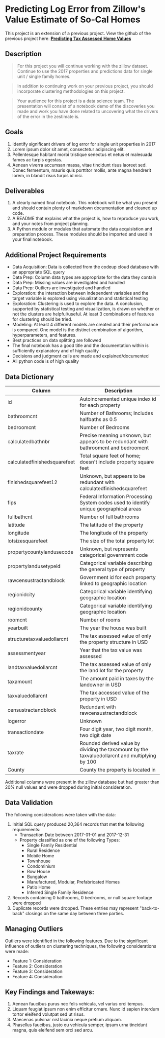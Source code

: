# Predicting Log Error from Zillow's Value Estimate of So-Cal Homes

This project is an extension of a previous project. View the github of the previous project here: [**Predicting Tax Assessed Home Values**](https://github.com/Estimating-Home-Value/regression-project)

## Description
> For this project you will continue working with the zillow dataset. Continue to use the 2017 properties and predictions data for single unit / single family homes.

> In addition to continuing work on your previous project, you should incorporate clustering methodologies on this project.

> Your audience for this project is a data science team. The presentation will consist of a notebook demo of the discoveries you made and work you have done related to uncovering what the drivers of the error in the zestimate is.

## Goals
1. Identify significant drivers of log error for single unit properties in 2017
2. Lorem ipsum dolor sit amet, consectetur adipiscing elit. 
3. Pellentesque habitant morbi tristique senectus et netus et malesuada fames ac turpis egestas. 
4. Aenean viverra accumsan massa, vitae tincidunt risus laoreet sed. Donec fermentum, mauris quis porttitor mollis, ante magna hendrerit lorem, in blandit risus turpis id nisi.

## Deliverables
1. A clearly named final notebook. This notebook will be what you present and should contain plenty of markdown documentation and cleaned up code.
2. A README that explains what the project is, how to reproduce you work, and your notes from project planning.
3. A Python module or modules that automate the data acquisistion and preparation process. These modules should be imported and used in your final notebook.

## Additional Project Requirements
- Data Acquisition: Data is collected from the codeup cloud database with an appropriate SQL query
- Data Prep: Column data types are appropriate for the data they contain
- Data Prep: Missing values are investigated and handled
- Data Prep: Outliers are investigated and handled
- Exploration: the interaction between independent variables and the target variable is explored using visualization and statistical testing
- Exploration: Clustering is used to explore the data. A conclusion, supported by statistical testing and visualization, is drawn on whether or not the clusters are helpful/useful. At least 3 combinations of features for clustering should be tried.
- Modeling: At least 4 different models are created and their performance is compared. One model is the distinct combination of algorithm, hyperparameters, and features.
- Best practices on data splitting are followed
- The final notebook has a good title and the documentation within is sufficiently explanatory and of high quality
- Decisions and judgment calls are made and explained/documented
- All python code is of high quality

## Data Dictionary
| Column | Description |
| --- | ---|
| id | Autoincremented unique index id for each property |
| bathroomcnt | Number of Bathrooms; Includes halfbaths as 0.5 |
| bedroomcnt | Number of Bedrooms |
| calculatedbathnbr | Precise meaning unknown, but appears to be redundant with bathroomcnt and bedroomcnt |
| calculatedfinishedsquarefeet | Total square feet of home; doesn't include property square feet |
| finishedsquarefeet12| Unknown, but appears to be redundant with calculatedfinishedsquarefeet | 
| fips | Federal Information Processing System codes used to identify unique geographical areas | 
| fullbathcnt | Number of full bathrooms |
| latitude | The latitude of the property
| longitude | The longitude of the property |
| lotsizesquarefeet| The size of the total property lot |
| propertycountylandusecode | Unknown, but represents categorical government code |
| propertylandusetypeid |  Categorical variable describing the general type of property |
| rawcensustractandblock | Government id for each property linked to geographic location |
| regionidcity | Categorical variable identifying geographic location |
| regionidcounty | Categorical variable identifying geographic location |
| roomcnt | Number of rooms |
| yearbuilt | The year the house was built |
| structuretaxvaluedollarcnt | The tax assessed value of only the property structure in USD | 
| assessmentyear | Year that the tax value was assessed |
| landtaxvaluedollarcnt | The tax assessed value of only the land lot for the property |
| taxamount | The amount paid in taxes by the landowner in USD |
| taxvaluedollarcnt | The tax accessed value of the property in USD |
| censustractandblock | Redundant with rawcensustractandblock |
| logerror | Unknown |
| transactiondate | Four digit year, two digit month, two digit date | 
| taxrate | Rounded derived value by dividing the taxamount by the taxvaluedollarcnt and multiplying by 100 |
| County | County the property is located in | 

Additional columns were present in the zillow database but had greater than 20% null values and were dropped during initial consideration. 

## Data Validation
The following considerations were taken with the data:
1. Initial SQL query produced 20,364 records that met the following requirements:
    * Transaction Date between 2017-01-01 and 2017-12-31
    * Property classified as one of the following Types:
        * Single Family Residential
        * Rural Residence
        * Mobile Home
        * Townhouse
        * Condominium
        * Row House
        * Bungalow
        * Manufactured, Modular, Prefabricated Homes
        * Patio Home
        * Inferred Single Family Residence
2. Records containing 0 bathrooms, 0 bedrooms, or null square footage were dropped
3. Duplicate records were dropped. These entries may represent "back-to-back" closings on the same day between three parties.

## Managing Outliers
Outliers were identified in the following features. Due to the significant influence of outliers on clustering techniques, the following considerations were made:
- Feature 1: Consideration
- Feature 2: Consideration
- Feature 3: Consideration
- Feature 4: Consideration

## Key Findings and Takeways:
1. Aenean faucibus purus nec felis vehicula, vel varius orci tempus. 
2. Liquam feugiat ipsum non enim efficitur ornare. Nunc id sapien interdum tortor eleifend volutpat sed ut risus.
3. Maecenas pulvinar nisl lacinia neque pretium aliquam. 
4. Phasellus faucibus, justo eu vehicula semper, ipsum urna tincidunt magna, quis eleifend sem orci sed arcu.